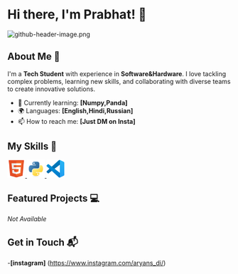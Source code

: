 # Hi there, I'm Prabhat! 👋

![github-header-image.png]()

## About Me 🚀

I'm a **Tech Student** with experience in **Software&Hardware**. I love tackling complex problems, learning new skills, and collaborating with diverse teams to create innovative solutions.

- 🌱 Currently learning: **[Numpy,Panda]**
- 🌍 Languages: **[English,Hindi,Russian]**
- 📫 How to reach me: **[Just DM on Insta]**

## My Skills 🧠

<p align="left"> 
<a href="https://developer.mozilla.org/en-US/docs/Web/HTML" target="_blank" rel="noreferrer">
  <img src="https://raw.githubusercontent.com/devicons/devicon/master/icons/html5/html5-original.svg" alt="html5" width="40" height="40"/>
</a>
<a href="https://www.python.org" target="_blank" rel="noreferrer">
  <img src="https://raw.githubusercontent.com/devicons/devicon/master/icons/python/python-original.svg" alt="python" width="40" height="40"/>
</a>
<a href="https://code.visualstudio.com" target="_blank" rel="noreferrer">
  <img src="https://raw.githubusercontent.com/devicons/devicon/master/icons/vscode/vscode-original.svg" alt="vscode" width="40" height="40"/>
</a>
</p>

## Featured Projects 💻

*Not Available*

## Get in Touch 📬

-**[instagram]** (https://www.instagram.com/aryans_di/)

